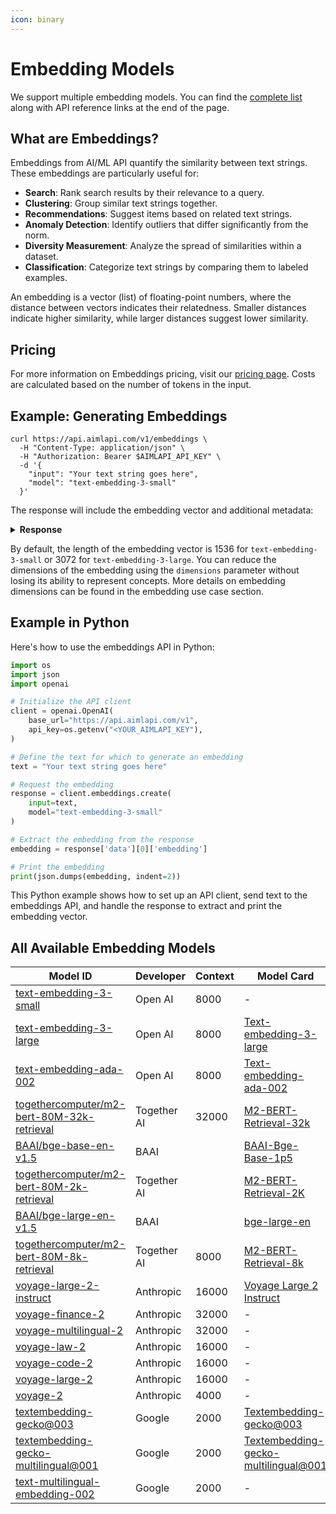 ```yaml
---
icon: binary
---
```


# Embedding Models

We support multiple embedding models. You can find the [complete list](./#all-available-embedding-models) along with API reference links at the end of the page.

## What are Embeddings?

Embeddings from AI/ML API quantify the similarity between text strings. These embeddings are particularly useful for:

* **Search**: Rank search results by their relevance to a query.
* **Clustering**: Group similar text strings together.
* **Recommendations**: Suggest items based on related text strings.
* **Anomaly Detection**: Identify outliers that differ significantly from the norm.
* **Diversity Measurement**: Analyze the spread of similarities within a dataset.
* **Classification**: Categorize text strings by comparing them to labeled examples.

An embedding is a vector (list) of floating-point numbers, where the distance between vectors indicates their relatedness. Smaller distances indicate higher similarity, while larger distances suggest lower similarity.

## Pricing

For more information on Embeddings pricing, visit our [pricing page](https://aimlapi.com/ai-ml-api-pricing). Costs are calculated based on the number of tokens in the input.

## **Example: Generating Embeddings**

```shell
curl https://api.aimlapi.com/v1/embeddings \
  -H "Content-Type: application/json" \
  -H "Authorization: Bearer $AIMLAPI_API_KEY" \
  -d '{
    "input": "Your text string goes here",
    "model": "text-embedding-3-small"
  }'

```

The response will include the embedding vector and additional metadata:

<details>

<summary><strong>Response</strong></summary>

```json
{
  "object": "list",
  "data": [
    {
      "object": "embedding",
      "index": 0,
      "embedding": [
        -0.006929283495992422,
        -0.005336422007530928,
        // ...(omitted for spacing)
        -4.547132266452536e-05,
        -0.024047505110502243
      ]
    }
  ],
  "model": "text-embedding-3-small",
  "usage": {
    "prompt_tokens": 5,
    "total_tokens": 5
  }
}
```

</details>

By default, the length of the embedding vector is 1536 for `text-embedding-3-small` or 3072 for `text-embedding-3-large`. You can reduce the dimensions of the embedding using the `dimensions` parameter without losing its ability to represent concepts. More details on embedding dimensions can be found in the embedding use case section.

## Example in Python

Here's how to use the embeddings API in Python:

```python
import os
import json
import openai

# Initialize the API client
client = openai.OpenAI(
    base_url="https://api.aimlapi.com/v1",
    api_key=os.getenv("<YOUR_AIMLAPI_KEY"),
)

# Define the text for which to generate an embedding
text = "Your text string goes here"

# Request the embedding
response = client.embeddings.create(
    input=text,
    model="text-embedding-3-small"
)

# Extract the embedding from the response
embedding = response['data'][0]['embedding']

# Print the embedding
print(json.dumps(embedding, indent=2))

```

This Python example shows how to set up an API client, send text to the embeddings API, and handle the response to extract and print the embedding vector.

## All Available Embedding Models

<table><thead><tr><th width="274.20001220703125">Model ID</th><th width="124.20001220703125">Developer</th><th width="103.60009765625">Context</th><th>Model Card</th></tr></thead><tbody><tr><td><a href="OpenAI/text-embedding-3-small.md">text-embedding-3-small</a></td><td>Open AI</td><td>8000</td><td>-</td></tr><tr><td><a href="OpenAI/text-embedding-3-large.md">text-embedding-3-large</a></td><td>Open AI</td><td>8000</td><td><a href="https://aimlapi.com/models/text-embedding-3-large">Text-embedding-3-large</a></td></tr><tr><td><a href="OpenAI/text-embedding-ada-002.md">text-embedding-ada-002</a></td><td>Open AI</td><td>8000</td><td><a href="https://aimlapi.com/models/text-embedding-ada-002">Text-embedding-ada-002</a></td></tr><tr><td><a href="Together-AI/m2-bert-80M-retrieval.md">togethercomputer/m2-bert-80M-32k-retrieval</a></td><td>Together AI</td><td>32000</td><td><a href="https://aimlapi.com/models/m2-bert-retrieval-32k">M2-BERT-Retrieval-32k</a></td></tr><tr><td><a href="BAAI/bge-base-en.md">BAAI/bge-base-en-v1.5</a></td><td>BAAI</td><td></td><td><a href="https://aimlapi.com/models/baai-bge-base-1p5">BAAI-Bge-Base-1p5</a></td></tr><tr><td><a href="Together-AI/m2-bert-80M-retrieval.md">togethercomputer/m2-bert-80M-2k-retrieval</a></td><td>Together AI</td><td></td><td><a href="https://aimlapi.com/models/m2-bert-retrieval-2k">M2-BERT-Retrieval-2K</a></td></tr><tr><td><a href="BAAI/bge-large-en.md">BAAI/bge-large-en-v1.5</a></td><td>BAAI</td><td></td><td><a href="https://aimlapi.com/models/baai-bge-large-1p5">bge-large-en</a></td></tr><tr><td><a href="Together-AI/m2-bert-80M-retrieval.md">togethercomputer/m2-bert-80M-8k-retrieval</a></td><td>Together AI</td><td>8000</td><td><a href="https://aimlapi.com/models/m2-bert-retrieval-8k">M2-BERT-Retrieval-8k</a></td></tr><tr><td><a href="Anthropic/voyage-large-2-instruct.md">voyage-large-2-instruct</a></td><td>Anthropic</td><td>16000</td><td><a href="https://aimlapi.com/models/voyage-large-2-instruct-api">Voyage Large 2 Instruct</a></td></tr><tr><td><a href="Anthropic/voyage-finance-2.md">voyage-finance-2</a></td><td>Anthropic</td><td>32000</td><td>-</td></tr><tr><td><a href="Anthropic/voyage-multilingual-2.md">voyage-multilingual-2</a></td><td>Anthropic</td><td>32000</td><td>-</td></tr><tr><td><a href="Anthropic/voyage-law-2.md">voyage-law-2</a></td><td>Anthropic</td><td>16000</td><td>-</td></tr><tr><td><a href="Anthropic/voyage-code-2.md">voyage-code-2</a></td><td>Anthropic</td><td>16000</td><td>-</td></tr><tr><td><a href="Anthropic/voyage-large-2.md">voyage-large-2</a></td><td>Anthropic</td><td>16000</td><td>-</td></tr><tr><td><a href="Anthropic/voyage-2.md">voyage-2</a></td><td>Anthropic</td><td>4000</td><td>-</td></tr><tr><td><a href="Google/textembedding-gecko.md">textembedding-gecko@003</a></td><td>Google</td><td>2000</td><td><a href="https://aimlapi.com/models/textembedding-gecko-003-api">Textembedding-gecko@003</a></td></tr><tr><td><a href="Google/textembedding-gecko.md">textembedding-gecko-multilingual@001</a></td><td>Google</td><td>2000</td><td><a href="https://aimlapi.com/models/textembedding-gecko-multilingual-001-api">Textembedding-gecko-multilingual@001</a></td></tr><tr><td><a href="Google/text-multilingual-embedding-002.md">text-multilingual-embedding-002</a></td><td>Google</td><td>2000</td><td>-</td></tr></tbody></table>
